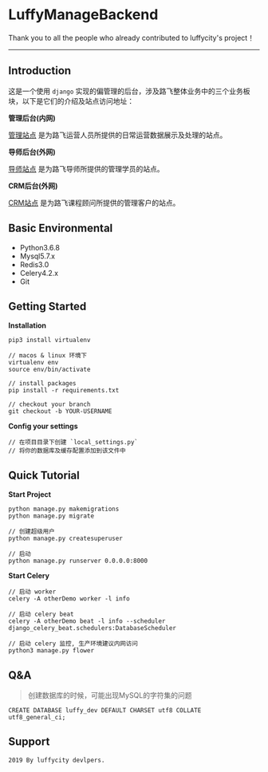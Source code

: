 # LuffyManageBackend

Thank you to all the people who already contributed to luffycity's project！

---

## Introduction

这是一个使用 `django` 实现的偏管理的后台，涉及路飞整体业务中的三个业务板块，以下是它们的介绍及站点访问地址：

**管理后台(内网)**

[管理站点](http://192.168.0.8/manage/) 是为路飞运营人员所提供的日常运营数据展示及处理的站点。

**导师后台(外网)**

[导师站点](http://mentor.luffycity.com/mentor/) 是为路飞导师所提供的管理学员的站点。

**CRM后台(外网)**

[CRM站点](http://crm.luffyctiy.com/crm/) 是为路飞课程顾问所提供的管理客户的站点。

## Basic Environmental

- Python3.6.8  
- Mysql5.7.x  
- Redis3.0  
- Celery4.2.x  
- Git    

## Getting Started

**Installation**

```
pip3 install virtualenv

// macos & linux 环境下
virtualenv env
source env/bin/activate

// install packages
pip install -r requirements.txt

// checkout your branch
git checkout -b YOUR-USERNAME
```

**Config your settings**

```
// 在项目目录下创建 `local_settings.py` 
// 将你的数据库及缓存配置添加到该文件中
```

## Quick Tutorial  

**Start Project**

```
python manage.py makemigrations
python manage.py migrate

// 创建超级用户
python manage.py createsuperuser

// 启动
python manage.py runserver 0.0.0.0:8000
```

**Start Celery**

```
// 启动 worker
celery -A otherDemo worker -l info

// 启动 celery beat 
celery -A otherDemo beat -l info --scheduler django_celery_beat.schedulers:DatabaseScheduler

// 启动 celery 监控, 生产环境建议内网访问
python3 manage.py flower 
```

## Q&A

> 创建数据库的时候，可能出现MySQL的字符集的问题

```
CREATE DATABASE luffy_dev DEFAULT CHARSET utf8 COLLATE utf8_general_ci;
```

## Support

```
2019 By luffycity devlpers.
```
